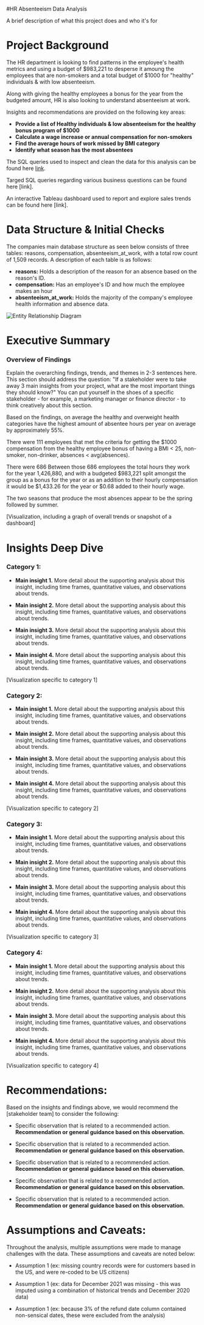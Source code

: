 #HR Absenteeism Data Analysis

A brief description of what this project does and who it's for

# Project Background
The HR department is looking to find patterns in the employee's health metrics and using a budget of $983,221 to desperse it amoung the employees that are non-smokers and a total budget of $1000 for "healthy" individuals & with low absenteeism.

Along with giving the healthy employees a bonus for the year from the budgeted amount, HR is also looking to understand absenteeism at work.


Insights and recommendations are provided on the following key areas:

- **Provide a list of Healthy individuals & low absenteeism for the healthy bonus program of $1000** 
- **Calculate a wage increase or annual compensation for non-smokers** 
- **Find the average hours of work missed by BMI category** 
- **Identify what season has the most absentees** 

The SQL queries used to inspect and clean the data for this analysis can be found here [link](<HR Request Results Queries.sql>).

Targed SQL queries regarding various business questions can be found here [link].

An interactive Tableau dashboard used to report and explore sales trends can be found here [link].



# Data Structure & Initial Checks

The companies main database structure as seen below consists of three tables: reasons, compensation, absenteeism_at_work, with a total row count of 1,509 records. A description of each table is as follows:

- **reasons:** Holds a description of the reason for an absence based on the reason's ID.
- **compensation:** Has an employee's ID and how much the employee makes an hour
- **absenteeism_at_work:** Holds the majority of the company's employee health information and absence data.

![Entity Relationship Diagram](HR_Health_Insurance_Analysis_EDR.png)



# Executive Summary

### Overview of Findings

Explain the overarching findings, trends, and themes in 2-3 sentences here. This section should address the question: "If a stakeholder were to take away 3 main insights from your project, what are the most important things they should know?" You can put yourself in the shoes of a specific stakeholder - for example, a marketing manager or finance director - to think creatively about this section.

Based on the findings, on average the healthy and overweight health categories have the highest amount of absentee hours per year on average by approximately 55%. 

There were 111 employees that met the criteria for getting the $1000 compensation from the healthy employee bonus of having a BMI < 25, non-smoker, non-drinker, absences < avg(absences).

There were 686 Between those 686 employees the total hours they work for the year 1,426,880, and with a budgeted $983,221 split amongst the group as a bonus for the year or as an addition to their hourly compensation it would be $1,433.26 for the year or $0.68 added to their hourly wage.

The two seasons that produce the most absences appear to be the spring followed by summer.


[Visualization, including a graph of overall trends or snapshot of a dashboard]



# Insights Deep Dive
### Category 1:

* **Main insight 1.** More detail about the supporting analysis about this insight, including time frames, quantitative values, and observations about trends.
  
* **Main insight 2.** More detail about the supporting analysis about this insight, including time frames, quantitative values, and observations about trends.
  
* **Main insight 3.** More detail about the supporting analysis about this insight, including time frames, quantitative values, and observations about trends.
  
* **Main insight 4.** More detail about the supporting analysis about this insight, including time frames, quantitative values, and observations about trends.

[Visualization specific to category 1]


### Category 2:

* **Main insight 1.** More detail about the supporting analysis about this insight, including time frames, quantitative values, and observations about trends.
  
* **Main insight 2.** More detail about the supporting analysis about this insight, including time frames, quantitative values, and observations about trends.
  
* **Main insight 3.** More detail about the supporting analysis about this insight, including time frames, quantitative values, and observations about trends.
  
* **Main insight 4.** More detail about the supporting analysis about this insight, including time frames, quantitative values, and observations about trends.

[Visualization specific to category 2]


### Category 3:

* **Main insight 1.** More detail about the supporting analysis about this insight, including time frames, quantitative values, and observations about trends.
  
* **Main insight 2.** More detail about the supporting analysis about this insight, including time frames, quantitative values, and observations about trends.
  
* **Main insight 3.** More detail about the supporting analysis about this insight, including time frames, quantitative values, and observations about trends.
  
* **Main insight 4.** More detail about the supporting analysis about this insight, including time frames, quantitative values, and observations about trends.

[Visualization specific to category 3]


### Category 4:

* **Main insight 1.** More detail about the supporting analysis about this insight, including time frames, quantitative values, and observations about trends.
  
* **Main insight 2.** More detail about the supporting analysis about this insight, including time frames, quantitative values, and observations about trends.
  
* **Main insight 3.** More detail about the supporting analysis about this insight, including time frames, quantitative values, and observations about trends.
  
* **Main insight 4.** More detail about the supporting analysis about this insight, including time frames, quantitative values, and observations about trends.

[Visualization specific to category 4]



# Recommendations:

Based on the insights and findings above, we would recommend the [stakeholder team] to consider the following: 

* Specific observation that is related to a recommended action. **Recommendation or general guidance based on this observation.**
  
* Specific observation that is related to a recommended action. **Recommendation or general guidance based on this observation.**
  
* Specific observation that is related to a recommended action. **Recommendation or general guidance based on this observation.**
  
* Specific observation that is related to a recommended action. **Recommendation or general guidance based on this observation.**
  
* Specific observation that is related to a recommended action. **Recommendation or general guidance based on this observation.**
  


# Assumptions and Caveats:

Throughout the analysis, multiple assumptions were made to manage challenges with the data. These assumptions and caveats are noted below:

* Assumption 1 (ex: missing country records were for customers based in the US, and were re-coded to be US citizens)
  
* Assumption 1 (ex: data for December 2021 was missing - this was imputed using a combination of historical trends and December 2020 data)
  
* Assumption 1 (ex: because 3% of the refund date column contained non-sensical dates, these were excluded from the analysis)
